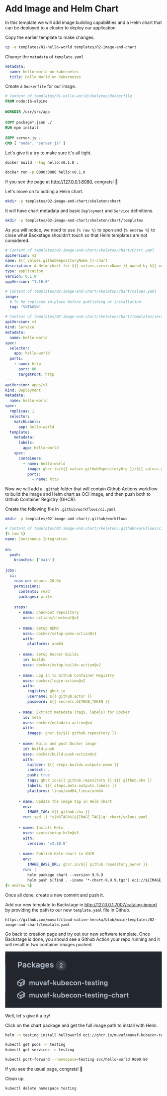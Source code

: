 # Add Image and Helm Chart

In this template we will add image building capabilities and a Helm chart that
can be deployed to a cluster to deploy our application.

Copy the earlier template to make changes.
```bash
cp -a templates/01-hello-world templates/02-image-and-chart
```

Change the `metadata` of `template.yaml`
```yaml
metadata:
  name: hello-world-on-kubernetes
  title: Hello World on Kubernetes
```

Create a `Dockerfile` for our image.
```dockerfile
# Content of templates/01-hello-world/skeleton/Dockerfile
FROM node:16-alpine

WORKDIR /usr/src/app

COPY package*.json ./
RUN npm install

COPY server.js .
CMD [ "node", "server.js" ]
```

Let's give it a try to make sure it's all tight.
```bash
docker build --tag hello:v0.1.0 .
```
```bash
docker run -p 8080:8080 hello:v0.1.0
```

If you see the page at http://127.0.0.1:8080, congrats! 🎉

Let's move on to adding a Helm chart.
```bash
mkdir -p templates/02-image-and-chart/skeleton/chart
```
It will have chart metadata and basic `Deployment` and `Service` definitions.
```bash
mkdir -p templates/02-image-and-chart/skeleton/chart/templates
```

As you will notice, we need to use `{% raw %}` to open and `{% endraw %}` to
close what Backstage shouldn't touch so that Helm templates are not considered.
```yaml
# Content of templates/02-image-and-chart/skeleton/chart/Chart.yaml
apiVersion: v2
name: ${{ values.githubRepositoryName }}-chart
description: A Helm chart for ${{ values.serviceName }} owned by ${{ values.owner }}
type: application
version: 0.1.0
appVersion: "1.16.0"
```
```yaml
# Content of templates/02-image-and-chart/skeleton/chart/values.yaml
image:
  # To be replaced in-place before publishing or installation.
  tag: "%%TAG%%"
```
```yaml
# Content of templates/02-image-and-chart/skeleton/chart/templates/service.yaml
apiVersion: v1
kind: Service
metadata:
  name: hello-world
spec:
  selector:
    app: hello-world
  ports:
    - name: http
      port: 80
      targetPort: http
---
apiVersion: apps/v1
kind: Deployment
metadata:
  name: hello-world
spec:
  replicas: 1
  selector:
    matchLabels:
      app: hello-world
  template:
    metadata:
      labels:
        app: hello-world
    spec:
      containers:
        - name: hello-world
          image: ghcr.io/${{ values.githubRepositoryOrg }}/${{ values.githubRepositoryName }}:{% raw %}{{ .Values.image.tag }}{% endraw %}
          ports:
            - name: http
```

Now we will add a `.github` folder that will contain Github Actions workflow
to build the image and Helm chart as OCI image, and then push both to Github
Container Registry (GHCR). 

Create the following file in `.github/workflows/ci.yaml`
```bash
mkdir -p templates/02-image-and-chart/.github/workflows
```
```yaml
# Content of templates/02-image-and-chart/skeleton/.github/workflows/ci.yaml
{% raw %}
name: Continuous Integration

on:
  push:
    branches: ['main']

jobs:
  ci:
    runs-on: ubuntu-20.04
    permissions:
      contents: read
      packages: write

    steps:
      - name: Checkout repository
        uses: actions/checkout@v3

      - name: Setup QEMU
        uses: docker/setup-qemu-action@v1
        with:
          platforms: arm64

      - name: Setup Docker Buildx
        id: buildx
        uses: docker/setup-buildx-action@v2

      - name: Log in to Github Container Registry
        uses: docker/login-action@v2
        with:
          registry: ghcr.io
          username: ${{ github.actor }}
          password: ${{ secrets.GITHUB_TOKEN }}

      - name: Extract metadata (tags, labels) for Docker
        id: meta
        uses: docker/metadata-action@v4
        with:
          images: ghcr.io/${{ github.repository }}

      - name: Build and push Docker image
        id: build-push
        uses: docker/build-push-action@v3
        with:
          builder: ${{ steps.buildx.outputs.name }}
          context: .
          push: true
          tags: ghcr.io/${{ github.repository }}:${{ github.sha }}
          labels: ${{ steps.meta.outputs.labels }}
          platforms: linux/amd64,linux/arm64
      
      - name: Update the image tag in Helm chart
        env:
          IMAGE_TAG: ${{ github.sha }}
        run: sed -i "s|%%TAG%%|${IMAGE_TAG}|g" chart/values.yaml

      - name: Install Helm
        uses: azure/setup-helm@v3
        with:
          version: 'v3.10.0'

      - name: Publish Helm chart to GHCR
        env:
          IMAGE_BASE_URL: ghcr.io/${{ github.repository_owner }}
        run: |
          helm package chart --version 9.9.9
          helm push $(find . -iname '*-chart-9.9.9.tgz') oci://${IMAGE_BASE_URL}
{% endraw %}
```

Once all done, create a new commit and push it.

Add our new template to Backstage in http://127.0.0.1:7007/catalog-import
by providing the path to our new `template.yaml` file in Github.
```
https://github.com/muvaf/cloud-native-heroku/blob/main/templates/02-image-and-chart/template.yaml
```

Go back to creation page and try out our new software template. Once Backstage
is done, you should see a Github Action your repo running and it will result in
two container images pushed.

![Github packages example](assets/github-packages.png)

Well, let's give it a try!

Click on the chart package and get the full image path to install with Helm.
```bash
helm -n testing install helloworld oci://ghcr.io/muvaf/muvaf-kubecon-testing-chart --version 9.9.9 --create-namespace --wait
```
```bash
kubectl get pods -n testing
kubectl get services -n testing
```
```bash
kubectl port-forward --namespace=testing svc/hello-world 9090:80
```

If you see the usual page, congrats! 🎉

Clean up.
```bash
kubectl delete namespace testing
```